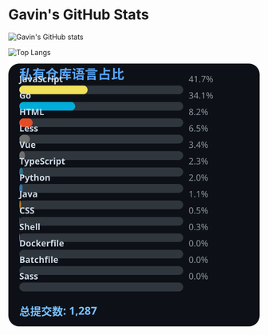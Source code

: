 # Gavin's GitHub Stats

![Gavin's GitHub stats](https://github-readme-stats.vercel.app/api?username=gavinhaydy&show_icons=true&theme=tokyonight)

![Top Langs](https://github-readme-stats.vercel.app/api/top-langs/?username=gavinhaydy&layout=compact)


































<!-- PRIVATE_STATS_START -->
![私有仓库统计](./.github/private-stats.svg)
<!-- PRIVATE_STATS_END -->

































